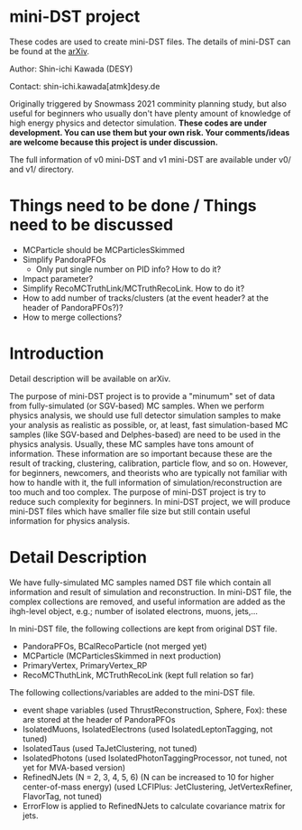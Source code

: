 # mini-DST project

These codes are used to create mini-DST files. The details of mini-DST can be found at the [arXiv](https://arxiv.org/abs/2105.08622).

Author: Shin-ichi Kawada (DESY)

Contact: shin-ichi.kawada[atmk]desy.de

Originally triggered by Snowmass 2021 comminity planning study, but also useful for beginners who usually don't have plenty amount of knowledge of high energy physics and detector simulation.
__These codes are under development. You can use them but your own risk. Your comments/ideas are welcome because this project is under discussion.__

The full information of v0 mini-DST and v1 mini-DST are available under v0/ and v1/ directory.

# Things need to be done / Things need to be discussed

- MCParticle should be MCParticlesSkimmed
- Simplify PandoraPFOs
  - Only put single number on PID info? How to do it?
- Impact parameter?
- Simplify RecoMCTruthLink/MCTruthRecoLink. How to do it?
- How to add number of tracks/clusters (at the event header? at the header of PandoraPFOs?)?
- How to merge collections?

# Introduction

Detail description will be available on arXiv.

The purpose of mini-DST project is to provide a "minumum" set of data from fully-simulated (or SGV-based) MC samples.
When we perform physics analysis, we should use full detector simulation samples to make your analysis as realistic as possible, or, at least, fast simulation-based MC samples (like SGV-based and Delphes-based) are need to be used in the physics analysis.
Usually, these MC samples have tons amount of information.
These information are so important because these are the result of tracking, clustering, calibration, particle flow, and so on.
However, for beginners, newcomers, and theorists who are typically not familiar with how to handle with it, the full information of simulation/reconstruction are too much and too complex.
The purpose of mini-DST project is try to reduce such complexity for beginners.
In mini-DST project, we will produce mini-DST files which have smaller file size but still contain useful information for physics analysis.

# Detail Description

We have fully-simulated MC samples named DST file which contain all information and result of simulation and reconstruction.
In mini-DST file, the complex collections are removed, and useful information are added as the ihgh-level object, e.g.; number of isolated electrons, muons, jets,...

In mini-DST file, the following collections are kept from original DST file.
- PandoraPFOs, BCalRecoParticle (not merged yet)
- MCParticle (MCParticlesSkimmed in next production)
- PrimaryVertex, PrimaryVertex_RP
- RecoMCThuthLink, MCTruthRecoLink (kept full relation so far)

The following collections/variables are added to the mini-DST file.
- event shape variables (used ThrustReconstruction, Sphere, Fox): these are stored at the header of PandoraPFOs
- IsolatedMuons, IsolatedElectrons (used IsolatedLeptonTagging, not tuned)
- IsolatedTaus (used TaJetClustering, not tuned)
- IsolatedPhotons (used IsolatedPhotonTaggingProcessor, not tuned, not yet for MVA-based version)
- RefinedNJets (N = 2, 3, 4, 5, 6) (N can be increased to 10 for higher center-of-mass energy) (used LCFIPlus: JetClustering, JetVertexRefiner, FlavorTag, not tuned)
- ErrorFlow is applied to RefinedNJets to calculate covariance matrix for jets.